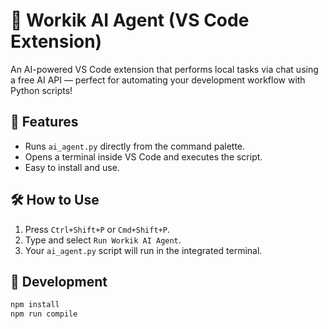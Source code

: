 # 🧠 Workik AI Agent (VS Code Extension)

An AI-powered VS Code extension that performs local tasks via chat using a free AI API — perfect for automating your development workflow with Python scripts!

## 🚀 Features

- Runs `ai_agent.py` directly from the command palette.
- Opens a terminal inside VS Code and executes the script.
- Easy to install and use.

## 🛠 How to Use

1. Press `Ctrl+Shift+P` or `Cmd+Shift+P`.
2. Type and select `Run Workik AI Agent`.
3. Your `ai_agent.py` script will run in the integrated terminal.

## 🧪 Development

```bash
npm install
npm run compile
